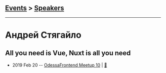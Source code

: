 ## [Events](../README.md) > [Speakers](../speakers.md)
---

# Андрей Стягайло

## All you need is Vue, Nuxt is all you need
- 2019 Feb 20 -- [OdessaFrontend Meetup 10](https://youtu.be/NxWXr0S9jSk)  | [:notebook:](https://www.slideshare.net/odessafrontend/all-you-need-is-vue-nuxt-is-all-you-need-odessafrontend-meetup-10)  

